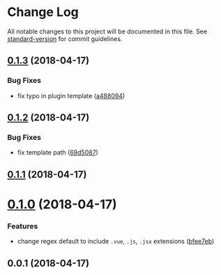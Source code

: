 # Change Log

All notable changes to this project will be documented in this file. See [standard-version](https://github.com/conventional-changelog/standard-version) for commit guidelines.

<a name="0.1.3"></a>
## [0.1.3](https://github.com/DaxChen/nuxt-global-base-components/compare/v0.1.2...v0.1.3) (2018-04-17)


### Bug Fixes

* fix typo in plugin template ([a488094](https://github.com/DaxChen/nuxt-global-base-components/commit/a488094))



<a name="0.1.2"></a>
## [0.1.2](https://github.com/DaxChen/nuxt-global-base-components/compare/v0.1.1...v0.1.2) (2018-04-17)


### Bug Fixes

* fix template path ([69d5087](https://github.com/DaxChen/nuxt-global-base-components/commit/69d5087))



<a name="0.1.1"></a>
## [0.1.1](https://github.com/DaxChen/nuxt-global-base-components/compare/v0.1.0...v0.1.1) (2018-04-17)



<a name="0.1.0"></a>
# [0.1.0](https://github.com/DaxChen/nuxt-global-base-components/compare/v0.0.1...v0.1.0) (2018-04-17)


### Features

* change regex default to include `.vue`, `.js`, `.jsx` extensions ([bfee7eb](https://github.com/DaxChen/nuxt-global-base-components/commit/bfee7eb))



<a name="0.0.1"></a>
## 0.0.1 (2018-04-17)
